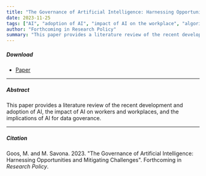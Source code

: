 ```yaml
---
title: "The Governance of Artificial Intelligence: Harnessing Opportunities and Mitigating Challenges" 
date: 2023-11-25
tags: ["AI", "adoption of AI", "impact of AI on the workplace", "algorithmic management", "governance of data"]
author: "Forthcoming in Research Policy"
summary: "This paper provides a literature review of the recent development and adoption of AI, the impact of AI on workers and workplaces, and the implications of AI for data goverance."
---
```


##### Download

+ [Paper](/13.pdf)
---

##### Abstract

This paper provides a literature review of the recent development and adoption of AI, the impact of AI on workers and workplaces, and the implications of AI for data goverance.

---

##### Citation

Goos, M. and M. Savona. 2023. "The Governance of Artificial Intelligence: Harnessing Opportunities and Mitigating Challenges". Forthcoming in *Research Policy*.



